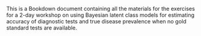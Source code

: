 
This is a Bookdown document containing all the materials for the exercises for a 2-day workshop on using Bayesian latent class models for estimating accuracy of diagnostic tests and true disease prevalence when no gold standard tests are available.
